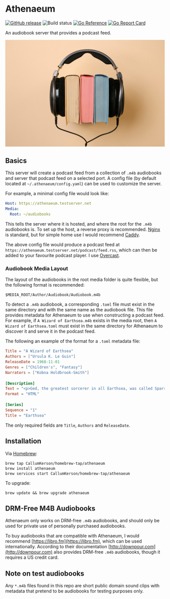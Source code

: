 # Athenaeum

[![GitHub release](https://img.shields.io/github/v/release/CallumKerson/Athenaeum?display_name=release&style=flat-square)](https://github.com/CallumKerson/Athenaeum/releases/latest)
![Build status](https://img.shields.io/github/actions/workflow/status/CallumKerson/Athenaeum/main.yaml?style=flat-square)
[![Go Reference](https://pkg.go.dev/badge/github.com/CallumKerson/Athenaeum.svg)](https://pkg.go.dev/github.com/CallumKerson/Athenaeum)
[![Go Report Card](https://goreportcard.com/badge/github.com/CallumKerson/Athenaeum?style=flat-square)](https://goreportcard.com/report/github.com/CallumKerson/Athenaeum)

An audiobook server that provides a podcast feed.

![Athenaeum](docs/athenaeum.jpg)

## Basics

This server will create a podcast feed from a collection of `.m4b` audiobooks and server that podcast feed on a selected
port. A config file (by default located at `~/.athenaeum/config.yaml`) can be used to customize the server.

For example, a minimal config file would look like:

```yaml
Host: https://athenaeum.testserver.net
Media:
  Root: ~/audiobooks
```

This tells the server where it is hosted, and where the root for the `.m4b` audiobooks is. To set up the host, a reverse
proxy is recommended. [Nginx](https://www.nginx.com) is standard, but for simple home use I would recommend [Caddy](https://caddyserver.com).

The above config file would produce a podcast feed at `https://athenaeum.testserver.net/podcast/feed.rss`, which can
then be added to your favourite podcast player. I use [Overcast](https://overcast.fm).

### Audiobook Media Layout

The layout of the audiobooks in the root media folder is quite flexible, but the following format is recommended:

```shell
$MEDIA_ROOT/Author/Audiobook/Audiobook.m4b
```

To detect a `.m4b` audiobook, a corresponding `.toml` file must exist in the same directory and with the same name as the
audiobook file. This file provides metadata for Athenaeum to use when constructing a podcast feed.
For example, if `A Wizard of Earthsea.m4b` exists in the media root, then `A Wizard of Earthsea.toml` must exist in the
same directory for Athenaeum to discover it and serve it in the podcast feed.

The following an example of the format for a `.toml` metadata file:

```toml
Title = "A Wizard of Earthsea"
Authors = ["Ursula K. Le Guin"]
ReleaseDate = 1968-11-01
Genres = ["Children's", "Fantasy"]
Narrators = ["Kobna Holdbrook-Smith"]

[Description]
Text = "<p>Ged, the greatest sorcerer in all Earthsea, was called Sparrowhawk in his reckless youth.</p><p>Hungry for power and knowledge, Sparrowhawk tampered with long-held secrets and loosed a terrible shadow upon the world. This is the tale of his testing, how he mastered the mighty words of power, tamed an ancient dragon, and crossed death's threshold to restore the balance.</p>"
Format = "HTML"

[Series]
Sequence = "1"
Title = "Earthsea"
```

The only required fields are `Title`, `Authors` and `ReleaseDate`.

## Installation

Via [Homebrew](https://brew.sh):

```shell
brew tap CallumKerson/homebrew-tap/athenaeum
brew install athenaeum
brew services start CallumKerson/homebrew-tap/athenaeum
```

To upgrade:

```shell
brew update && brew upgrade athenaeum
```

## DRM-Free M4B Audiobooks

Athenaeum only works on DRM-free `.m4b` audiobooks, and should only be used for private use of personally purchased audiobooks.

To buy audiobooks that are compatible with Athenaeum, I would recommend [https://libro.fm](https://libro.fm), which can
be used internationally. According to their documentation [http://downpour.com](http://downpour.com) also provides DRM-free
`.m4b` audiobooks, though it requires a US credit card.

## Note on test audiobooks

Any `*.m4b` files found in this repo are short public domain sound clips with metadata that pretend to be audiobooks for testing purposes only.
